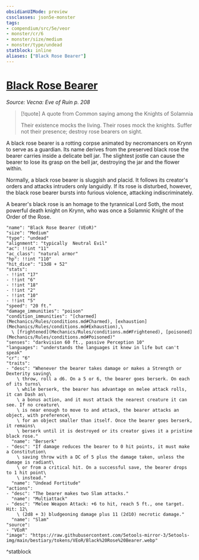 ```yaml
---
obsidianUIMode: preview
cssclasses: json5e-monster
tags:
- compendium/src/5e/veor
- monster/cr/6
- monster/size/medium
- monster/type/undead
statblock: inline
aliases: ["Black Rose Bearer"]
---
```

# [Black Rose Bearer](Mechanics\bestiary\undead/black-rose-bearer-veor.md)
*Source: Vecna: Eve of Ruin p. 208*  

> [!quote] A quote from Common saying among the Knights of Solamnia  
> 
> Their existence mocks the living. Their roses mock the knights. Suffer not their presence; destroy rose bearers on sight.

A black rose bearer is a rotting corpse animated by necromancers on Krynn to serve as a guardian. Its name derives from the preserved black rose the bearer carries inside a delicate bell jar. The slightest jostle can cause the bearer to lose its grasp on the bell jar, destroying the jar and the flower within.

Normally, a black rose bearer is sluggish and placid. It follows its creator's orders and attacks intruders only languidly. If its rose is disturbed, however, the black rose bearer bursts into furious violence, attacking indiscriminately.

A bearer's black rose is an homage to the tyrannical Lord Soth, the most powerful death knight on Krynn, who was once a Solamnic Knight of the Order of the Rose.

```statblock
"name": "Black Rose Bearer (VEoR)"
"size": "Medium"
"type": "undead"
"alignment": "typically  Neutral Evil"
"ac": !!int "11"
"ac_class": "natural armor"
"hp": !!int "110"
"hit_dice": "13d8 + 52"
"stats":
- !!int "17"
- !!int "6"
- !!int "18"
- !!int "2"
- !!int "10"
- !!int "5"
"speed": "20 ft."
"damage_immunities": "poison"
"condition_immunities": "[charmed](Mechanics/Rules/conditions.md#Charmed), [exhaustion](Mechanics/Rules/conditions.md#Exhaustion),\
  \ [frightened](Mechanics/Rules/conditions.md#Frightened), [poisoned](Mechanics/Rules/conditions.md#Poisoned)"
"senses": "darkvision 60 ft., passive Perception 10"
"languages": "understands the languages it knew in life but can't speak"
"cr": "6"
"traits":
- "desc": "Whenever the bearer takes damage or makes a Strength or Dexterity saving\
    \ throw, roll a d6. On a 5 or 6, the bearer goes berserk. On each of its turns\
    \ while berserk, the bearer has advantage on melee attack rolls, it can Dash as\
    \ a bonus action, and it must attack the nearest creature it can see. If no creature\
    \ is near enough to move to and attack, the bearer attacks an object, with preference\
    \ for an object smaller than itself. Once the bearer goes berserk, it remains\
    \ berserk until it is destroyed or its creator gives it a pristine black rose."
  "name": "Berserk"
- "desc": "If damage reduces the bearer to 0 hit points, it must make a Constitution\
    \ saving throw with a DC of 5 plus the damage taken, unless the damage is radiant\
    \ or from a critical hit. On a successful save, the bearer drops to 1 hit point\
    \ instead."
  "name": "Undead Fortitude"
"actions":
- "desc": "The bearer makes two Slam attacks."
  "name": "Multiattack"
- "desc": "Melee Weapon Attack: +6 to hit, reach 5 ft., one target. Hit: 12\
    \ (2d8 + 3) bludgeoning damage plus 11 (2d10) necrotic damage."
  "name": "Slam"
"source":
- "VEoR"
"image": "https://raw.githubusercontent.com/5etools-mirror-3/5etools-img/main/bestiary/tokens/VEoR/Black%20Rose%20Bearer.webp"
```
^statblock